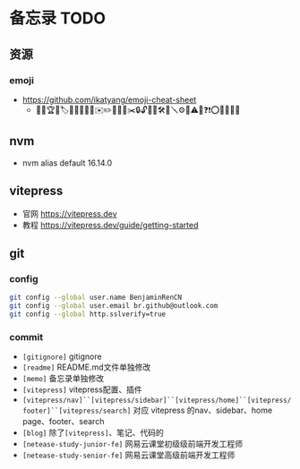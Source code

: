# 备忘录 TODO

## 资源

### emoji

* https://github.com/ikatyang/emoji-cheat-sheet
    * 🚀🎉🏆🔖🏷️📔📗📙📘📓✉️✏️📅📎📌✂️🔒🔓🔑🔨🛠️🔧🪛⚙️🔗⚠️🚫❓❗⭕❌✅❎🚩

## nvm

* nvm alias default 16.14.0

## vitepress

* 官网 https://vitepress.dev
* 教程 https://vitepress.dev/guide/getting-started

## git

### config

```bash
git config --global user.name BenjaminRenCN
git config --global user.email br.github@outlook.com
git config --global http.sslverify=true
```

### commit

* `[gitignore]` gitignore
* `[readme]` README.md文件单独修改
* `[memo]` 备忘录单独修改
* `[vitepress]` vitepress配置、插件
* `[vitepress/nav]``[vitepress/sidebar]``[vitepress/home]``[vitepress/footer]``[vitepress/search]` 对应 vitepress 的nav、sidebar、home page、footer、search
* `[blog]` 除了`[vitepress]`、笔记、代码的
* `[netease-study-junior-fe]` 网易云课堂初级级前端开发工程师
* `[netease-study-senior-fe]` 网易云课堂高级前端开发工程师
